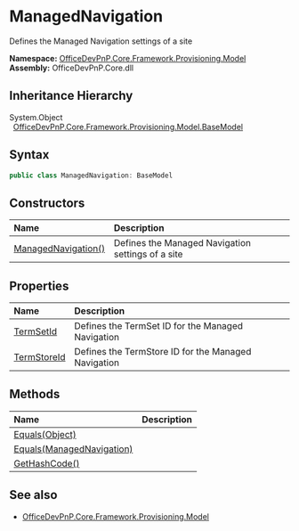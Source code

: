 # ManagedNavigation
 Defines the Managed Navigation settings of a site   

**Namespace:** [OfficeDevPnP.Core.Framework.Provisioning.Model](OfficeDevPnP.Core.Framework.Provisioning.Model.md)  
**Assembly:** OfficeDevPnP.Core.dll  
## Inheritance Hierarchy
System.Object  
&ensp;[OfficeDevPnP.Core.Framework.Provisioning.Model.BaseModel](OfficeDevPnP.Core.Framework.Provisioning.Model.BaseModel.md)  
## Syntax
```C#
public class ManagedNavigation: BaseModel
```
## Constructors
|**Name**|**Description**|
|:-----|:-----|
| [ManagedNavigation()](OfficeDevPnP.Core.Framework.Provisioning.Model.ManagedNavigation.ctor1.md) |  Defines the Managed Navigation settings of a site 
## Properties
|**Name**|**Description**|
|:-----|:-----|
| [TermSetId](OfficeDevPnP.Core.Framework.Provisioning.Model.ManagedNavigation.TermSetId.md) | Defines the TermSet ID for the Managed Navigation
| [TermStoreId](OfficeDevPnP.Core.Framework.Provisioning.Model.ManagedNavigation.TermStoreId.md) | Defines the TermStore ID for the Managed Navigation
## Methods
|**Name**|**Description**|
|:-----|:-----|
| [Equals(Object)](OfficeDevPnP.Core.Framework.Provisioning.Model.ManagedNavigation.3520ddbb.md) | 
| [Equals(ManagedNavigation)](OfficeDevPnP.Core.Framework.Provisioning.Model.ManagedNavigation.f7dec79c.md) | 
| [GetHashCode()](OfficeDevPnP.Core.Framework.Provisioning.Model.ManagedNavigation.1c6872bd.md) | 
## See also
- [OfficeDevPnP.Core.Framework.Provisioning.Model](OfficeDevPnP.Core.Framework.Provisioning.Model.md)
